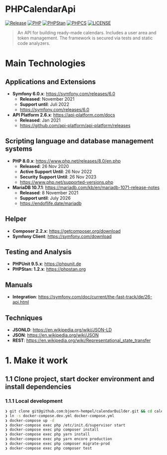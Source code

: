# PHPCalendarApi

[![Release](https://img.shields.io/github/v/release/bjoern-hempel/php-calendar-api)](https://github.com/bjoern-hempel/php-calendar-api/releases)
[![PHP](https://img.shields.io/badge/PHP-^8.0-777bb3.svg?logo=php&logoColor=white&labelColor=555555&style=flat)](https://www.php.net/supported-versions.php)
[![PHPStan](https://img.shields.io/badge/PHPStan-Level%208-brightgreen.svg?style=flat)](https://phpstan.org/user-guide/rule-levels)
[![PHPCS](https://img.shields.io/badge/PHPCS-PSR12-brightgreen.svg?style=flat)](https://www.php-fig.org/psr/psr-12/)
[![LICENSE](https://img.shields.io/github/license/bjoern-hempel/php-calendar-api)](https://github.com/bjoern-hempel/php-calendar-api/blob/master/LICENSE.md)

> An API for building ready-made calendars. Includes a user area and token management. The framework is secured via tests and static code analyzers.

# Main Technologies

## Applications and Extensions

* **Symfony 6.0.x**: https://symfony.com/releases/6.0
    * **Released**: November 2021
    * **Support until**: Juli 2022
    * https://symfony.com/releases/6.0
* **API Platform 2.6.x**: https://api-platform.com/docs
    * **Released**: Jan 2021
    * https://github.com/api-platform/api-platform/releases

## Scripting language and database management systems

* **PHP 8.0.x**: https://www.php.net/releases/8.0/en.php
    * **Released**: 26 Nov 2020
    * **Active Support Until**: 26 Nov 2022
    * **Security Support Until**: 26 Nov 2023
    * https://www.php.net/supported-versions.php
* **MariaDB 10.7.1**: https://mariadb.com/kb/en/mariadb-1071-release-notes
    * **Released**: 8 November 2021
    * **Support until**: July 2026
    * https://endoflife.date/mariadb

## Helper

* **Composer 2.2.x**: https://getcomposer.org/download
* **Symfony Client**: https://symfony.com/download

## Testing and Analysis

* **PHPUnit 9.5.x**: https://phpunit.de
* **PHPStan: 1.2.x**: https://phpstan.org

## Manuals

* **Integration**: https://symfony.com/doc/current/the-fast-track/de/26-api.html

## Techniques

* **JSONLD**: https://en.wikipedia.org/wiki/JSON-LD
* **JSON**: https://en.wikipedia.org/wiki/JSON
* **REST**: https://en.wikipedia.org/wiki/Representational_state_transfer

# 1. Make it work

## 1.1 Clone project, start docker environment and install dependencies

### 1.1.1 Local development

```bash
❯ git clone git@github.com:bjoern-hempel/calendarBuilder.git && cd calendarBuilder
❯ ln -s docker-compose.dev.yml docker-compose.yml
❯ docker-compose up -d
❯ docker-compose exec php /etc/init.d/supervisor start
❯ docker-compose exec php composer install
❯ docker-compose exec php yarn install
❯ docker-compose exec php yarn encore production
❯ docker-compose exec php composer migrate-prod
❯ docker-compose exec php composer test
```